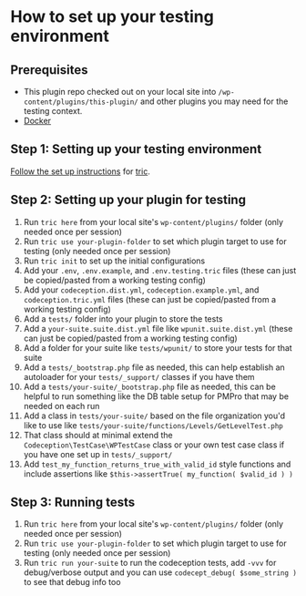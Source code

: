 # How to set up your testing environment

## Prerequisites

* This plugin repo checked out on your local site into `/wp-content/plugins/this-plugin/` and other plugins you may need for the testing context.
* [Docker](https://www.docker.com/get-started)

## Step 1: Setting up your testing environment

[Follow the set up instructions](https://github.com/the-events-calendar/tric/blob/main/docs/setup.md) for [tric](https://github.com/the-events-calendar/tric).

## Step 2: Setting up your plugin for testing

1. Run `tric here` from your local site's `wp-content/plugins/` folder (only needed once per session)
1. Run `tric use your-plugin-folder` to set which plugin target to use for testing (only needed once per session)
1. Run `tric init` to set up the initial configurations
1. Add your `.env`, `.env.example`, and `.env.testing.tric` files (these can just be copied/pasted from a working testing config)
1. Add your `codeception.dist.yml`, `codeception.example.yml`, and `codeception.tric.yml` files (these can just be copied/pasted from a working testing config)
1. Add a `tests/` folder into your plugin to store the tests
1. Add a `your-suite.suite.dist.yml` file like `wpunit.suite.dist.yml` (these can just be copied/pasted from a working testing config)
1. Add a folder for your suite like `tests/wpunit/` to store your tests for that suite
1. Add a `tests/_bootstrap.php` file as needed, this can help establish an autoloader for your `tests/_support/` classes if you have them
1. Add a `tests/your-suite/_bootstrap.php` file as needed, this can be helpful to run something like the DB table setup for PMPro that may be needed on each run
1. Add a class in `tests/your-suite/` based on the file organization you'd like to use like `tests/your-suite/functions/Levels/GetLevelTest.php`
1. That class should at minimal extend the `Codeception\TestCase\WPTestCase` class or your own test case class if you have one set up in `tests/_support/`
1. Add `test_my_function_returns_true_with_valid_id` style functions and include assertions like `$this->assertTrue( my_function( $valid_id ) )`

## Step 3: Running tests

1. Run `tric here` from your local site's `wp-content/plugins/` folder (only needed once per session)
1. Run `tric use your-plugin-folder` to set which plugin target to use for testing (only needed once per session)
1. Run `tric run your-suite` to run the codeception tests, add `-vvv` for debug/verbose output and you can use `codecept_debug( $some_string )` to see that debug info too
